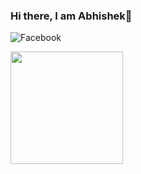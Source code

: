 ### Hi there, I am Abhishek👋

![Facebook]()

<img height="180em" src="https://github-readme-stats.vercel.app/api?username=abhiiishek2000&show_icons=true&hide_border=true&&count_private=true&include_all_commits=true" />
